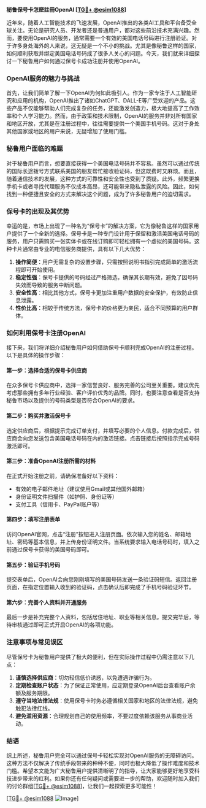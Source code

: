 **秘鲁保号卡怎麽註冊OpenAI [[TG💪+ @esim1088](https://t.me/s/esim1088)]**

近年来，随着人工智能技术的飞速发展，OpenAI推出的各类AI工具和平台备受全球关注。无论是研究人员、开发者还是普通用户，都对这些前沿技术充满兴趣。然而，要使用OpenAI的服务，通常需要一个有效的美国电话号码进行注册验证。对于许多身处海外的人来说，这无疑是一个不小的挑战。尤其是像秘鲁这样的国家，如何顺利获取并绑定美国电话号码成了很多人关心的问题。今天，我们就来详细探讨一下秘鲁用户如何通过保号卡成功注册并使用OpenAI。

### OpenAI服务的魅力与挑战

首先，让我们简单了解一下OpenAI为何如此吸引人。作为一家专注于人工智能研究和应用的机构，OpenAI推出了诸如ChatGPT、DALL-E等广受欢迎的产品。这些产品不仅能够帮助人们完成复杂的任务，还能激发创造力，极大地提高了工作效率和个人学习能力。然而，由于政策和技术限制，OpenAI的服务并非对所有国家和地区开放，尤其是在注册过程中，往往需要提供一个美国手机号码。这对于身处其他国家或地区的用户来说，无疑增加了使用门槛。

### 秘鲁用户面临的难题

对于秘鲁用户而言，想要直接获得一个美国电话号码并不容易。虽然可以通过传统的国际长途拨号方式联系美国的朋友帮忙接收验证码，但这既费时又麻烦。而且，随着通信技术的发展，这种方式的可靠性和安全性也受到了质疑。此外，频繁更换手机卡或者寻找代理服务不仅成本高昂，还可能带来隐私泄露的风险。因此，如何找到一种便捷且安全的方式来解决这个问题，成为了许多秘鲁用户的迫切需求。

### 保号卡的出现及其优势

幸运的是，市场上出现了一种名为“保号卡”的解决方案，它为像秘鲁这样的国家用户提供了一个全新的选择。保号卡是一种专门设计用于保留和激活美国电话号码的服务，用户只需购买一张实体卡或在线订购即可轻松拥有一个虚拟的美国号码。这种卡片通常由专业的电信服务商提供，具有以下几大优势：

1. **操作简便**：用户无需复杂的设置步骤，只需按照说明书指引完成简单的激活流程即可开始使用。
2. **稳定性强**：保号卡提供的号码经过严格筛选，确保其长期有效，避免了因号码失效而导致的服务中断问题。
3. **安全性高**：相比其他方式，保号卡更加注重用户数据的安全保护，有效防止信息泄露。
4. **性价比高**：相较于传统方法，保号卡的价格更为亲民，适合不同预算的用户群体。

### 如何利用保号卡注册OpenAI

接下来，我们将详细介绍秘鲁用户如何借助保号卡顺利完成OpenAI的注册过程。以下是具体的操作步骤：

#### 第一步：选择合适的保号卡供应商
在众多保号卡供应商中，选择一家信誉良好、服务完善的公司至关重要。建议优先考虑那些拥有多年行业经验、客户评价优秀的品牌。同时，也要注意查看是否支持秘鲁市场以及提供的号码类型是否符合OpenAI的要求。

#### 第二步：购买并激活保号卡
选定供应商后，根据提示完成订单支付，并填写必要的个人信息。付款完成后，供应商会向您发送包含美国电话号码在内的激活链接。点击链接后按照指示完成号码激活即可。

#### 第三步：准备OpenAI注册所需的材料
在正式开始注册之前，请确保准备好以下资料：
- 有效的电子邮件地址（建议使用Gmail或其他国外邮箱）
- 身份证明文件扫描件（如护照、身份证等）
- 支付工具（信用卡、PayPal账户等）

#### 第四步：填写注册表单
访问OpenAI官网，点击“注册”按钮进入注册页面。依次输入您的姓名、邮箱地址、密码等基本信息，并上传身份证明文件。当系统要求输入电话号码时，填入之前通过保号卡获得的美国号码即可。

#### 第五步：验证手机号码
提交表单后，OpenAI会向您刚刚填写的美国号码发送一条验证码短信。返回注册页面，在指定位置输入收到的验证码，点击确认后即完成了手机号码验证环节。

#### 第六步：完善个人资料并开通服务
最后一步是补充完整个人资料，包括居住地址、职业等相关信息。提交完毕后，等待审核通过即可正式开启OpenAI的各项功能。

### 注意事项与常见误区

尽管保号卡为秘鲁用户提供了极大的便利，但在实际操作过程中仍需注意以下几点：

1. **谨慎选择供应商**：切勿轻信低价诱惑，以免遭遇诈骗行为。
2. **定期检查账户状态**：为了保证正常使用，应定期登录OpenAI后台查看账户余额及服务期限。
3. **遵守当地法律法规**：使用保号卡时务必遵循相关国家和地区的法律法规，避免触犯法律红线。
4. **避免滥用资源**：合理规划自己的使用频率，不要过度依赖该服务从事商业活动。

### 结语

综上所述，秘鲁用户完全可以通过保号卡轻松实现对OpenAI服务的无障碍访问。这种方法不仅解决了传统手段带来的种种不便，同时也极大降低了操作难度和技术门槛。希望本文能为广大秘鲁用户提供清晰明了的指导，让大家能够更好地享受科技进步带来的红利。如果你还有任何疑问或需要进一步的帮助，欢迎随时加入我们的讨论群组[[TG💪+ @esim1088](https://t.me/s/esim1088)]，让我们一起探索更多可能性！

[[TG💪+ @esim1088](https://t.me/s/esim1088) ![Image](https://i.postimg.cc/4NQfJmqS/Snipaste-2025-05-13-00-14-12.png)]